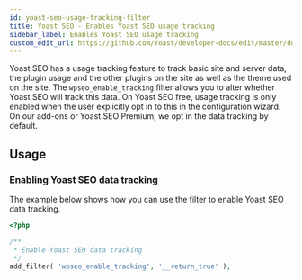 ```yaml
---
id: yoast-seo-usage-tracking-filter
title: Yoast SEO - Enables Yoast SEO usage tracking
sidebar_label: Enables Yoast SEO usage tracking
custom_edit_url: https://github.com/Yoast/developer-docs/edit/master/docs/customization/yoast-seo/filters/yoast-seo-usage-tracking-filter.md
---
```

Yoast SEO has a usage tracking feature to track basic site and server data, the plugin usage and the other plugins on the site as well as the theme used on the site.
The `wpseo_enable_tracking` filter allows you to alter whether Yoast SEO will track this data.
On Yoast SEO free, usage tracking is only enabled when the user explicitly opt in to this in the configuration wizard. On our add-ons or Yoast SEO Premium, we opt in the data tracking by default.

## Usage

### Enabling Yoast SEO data tracking

The example below shows how you can use the filter to enable Yoast SEO data tracking.
```php
<?php

/**
 * Enable Yoast SEO data tracking
 */
add_filter( 'wpseo_enable_tracking', '__return_true' ); 
```
